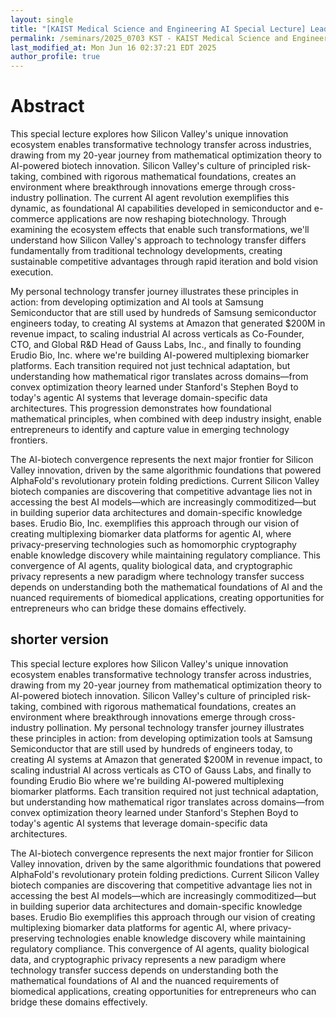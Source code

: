 ```yaml
---
layout: single
title: "[KAIST Medical Science and Engineering AI Special Lecture] Leading AI Innovation Across Industries - Silicon Valley Insights on Technology Transfer from Semiconductor &amp; E-Commerce to AI-powered Biotech"
permalink: /seminars/2025_0703 KST - KAIST Medical Science and Engineering AI Special Lecture - Leading AI Innovation Across Industries - Silicon Valley Insights on Technology Transfer from Tech to Biotech/abstract
last_modified_at: Mon Jun 16 02:37:21 EDT 2025
author_profile: true
---
```


# Abstract

This special lecture explores how Silicon Valley's unique innovation ecosystem enables transformative technology transfer across industries, drawing from my 20-year journey from mathematical optimization theory to AI-powered biotech innovation. Silicon Valley's culture of principled risk-taking, combined with rigorous mathematical foundations, creates an environment where breakthrough innovations emerge through cross-industry pollination. The current AI agent revolution exemplifies this dynamic, as foundational AI capabilities developed in semiconductor and e-commerce applications are now reshaping biotechnology. Through examining the ecosystem effects that enable such transformations, we'll understand how Silicon Valley's approach to technology transfer differs fundamentally from traditional technology developments, creating sustainable competitive advantages through rapid iteration and bold vision execution.

My personal technology transfer journey illustrates these principles in action: from developing optimization and AI tools at Samsung Semiconductor that are still used by hundreds of Samsung semiconductor engineers today, to creating AI systems at Amazon that generated $200M in revenue impact, to scaling industrial AI across verticals as Co-Founder, CTO, and Global R&amp;D Head of Gauss Labs, Inc., and finally to founding Erudio Bio, Inc. where we're building AI-powered multiplexing biomarker platforms. Each transition required not just technical adaptation, but understanding how mathematical rigor translates across domains—from convex optimization theory learned under Stanford's Stephen Boyd to today's agentic AI systems that leverage domain-specific data architectures. This progression demonstrates how foundational mathematical principles, when combined with deep industry insight, enable entrepreneurs to identify and capture value in emerging technology frontiers.

The AI-biotech convergence represents the next major frontier for Silicon Valley innovation, driven by the same algorithmic foundations that powered AlphaFold's revolutionary protein folding predictions. Current Silicon Valley biotech companies are discovering that competitive advantage lies not in accessing the best AI models—which are increasingly commoditized—but in building superior data architectures and domain-specific knowledge bases. Erudio Bio, Inc. exemplifies this approach through our vision of creating multiplexing biomarker data platforms for agentic AI, where privacy-preserving technologies such as homomorphic cryptography enable knowledge discovery while maintaining regulatory compliance. This convergence of AI agents, quality biological data, and cryptographic privacy represents a new paradigm where technology transfer success depends on understanding both the mathematical foundations of AI and the nuanced requirements of biomedical applications, creating opportunities for entrepreneurs who can bridge these domains effectively.

## shorter version

This special lecture explores how Silicon Valley's unique innovation ecosystem enables transformative technology transfer across industries, drawing from my 20-year journey from mathematical optimization theory to AI-powered biotech innovation. Silicon Valley's culture of principled risk-taking, combined with rigorous mathematical foundations, creates an environment where breakthrough innovations emerge through cross-industry pollination. My personal technology transfer journey illustrates these principles in action: from developing optimization tools at Samsung Semiconductor that are still used by hundreds of engineers today, to creating AI systems at Amazon that generated $200M in revenue impact, to scaling industrial AI across verticals as CTO of Gauss Labs, and finally to founding Erudio Bio where we're building AI-powered multiplexing biomarker platforms. Each transition required not just technical adaptation, but understanding how mathematical rigor translates across domains—from convex optimization theory learned under Stanford's Stephen Boyd to today's agentic AI systems that leverage domain-specific data architectures.

The AI-biotech convergence represents the next major frontier for Silicon Valley innovation, driven by the same algorithmic foundations that powered AlphaFold's revolutionary protein folding predictions. Current Silicon Valley biotech companies are discovering that competitive advantage lies not in accessing the best AI models—which are increasingly commoditized—but in building superior data architectures and domain-specific knowledge bases. Erudio Bio exemplifies this approach through our vision of creating multiplexing biomarker data platforms for agentic AI, where privacy-preserving technologies enable knowledge discovery while maintaining regulatory compliance. This convergence of AI agents, quality biological data, and cryptographic privacy represents a new paradigm where technology transfer success depends on understanding both the mathematical foundations of AI and the nuanced requirements of biomedical applications, creating opportunities for entrepreneurs who can bridge these domains effectively.
